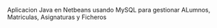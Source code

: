 Aplicacion Java en Netbeans usando MySQL para gestionar ALumnos, Matriculas, Asignaturas y Ficheros
